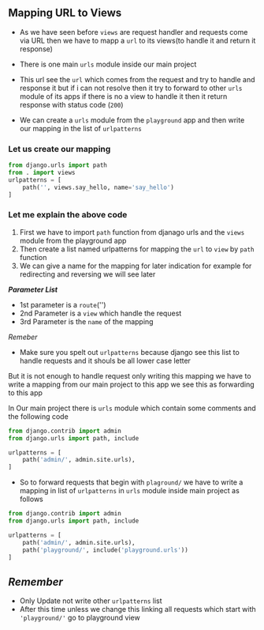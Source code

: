 ## Mapping URL to Views

- As we have seen before `views` are request handler
and requests come via URL then we have to mapp a `url` to its views(to handle it and return it response)

- There is one main `urls` module inside our main project 
- This url see the `url` which comes from the request and try to handle and response it but if i can not resolve then it try to forward to other `urls` module of its apps if there is no a view to handle it then it return response with status code (`200`)

- We can create a `urls` module from the `playground` app and then write our mapping in the list of `urlpatterns`

### Let us create our mapping

```python
from django.urls import path
from . import views
urlpatterns = [
    path('', views.say_hello, name='say_hello')
]
```

### Let me explain the above code 
1. First we have to import `path` function from djanago urls and the `views` module from the playground app
2. Then create a list named urlpatterns for mapping the `url` to `view` by `path` function
3. We can give a name for the mapping for later indication for example for redirecting and reversing we will see later

___Parameter List___
- 1st parameter is a `route`('')
- 2nd Parameter is a `view` which handle the request
- 3rd Parameter is the `name` of the mapping

_Remeber_ 
- Make sure you spelt out `urlpatterns` because django see this list to handle requests and it shouls be all lower case letter

But it is not enough to handle request only writing this mapping we have to write  a mapping from our main project to this app we see this as forwarding to this app

In Our main project there is `urls` module which contain some comments and the following code 

```python
from django.contrib import admin
from django.urls import path, include

urlpatterns = [
    path('admin/', admin.site.urls),
]
```

- So to forward requests that begin with `plaground/` we have to write a mapping in list of `urlpatterns` in `urls` module inside main project as follows

```python
from django.contrib import admin
from django.urls import path, include

urlpatterns = [
    path('admin/', admin.site.urls),
    path('playground/', include('playground.urls'))
]
```

___Remember___ 
- 
- Only  Update not write other `urlpatterns` list
- After this time unless we change this linking all requests which start with `'playground/'` go to playground view